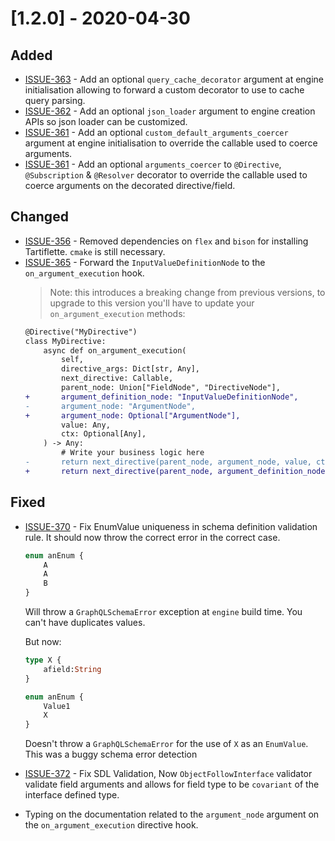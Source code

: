 # [1.2.0] - 2020-04-30

## Added

- [ISSUE-363](https://github.com/dailymotion/tartiflette/issues/363) - Add an optional `query_cache_decorator` argument at engine initialisation allowing to forward a custom decorator to use to cache query parsing.
- [ISSUE-362](https://github.com/dailymotion/tartiflette/issues/362) - Add an optional `json_loader` argument to engine creation APIs so json loader can be customized.
- [ISSUE-361](https://github.com/dailymotion/tartiflette/issues/361) - Add an optional `custom_default_arguments_coercer` argument at engine initialisation to override the callable used to coerce arguments.
- [ISSUE-361](https://github.com/dailymotion/tartiflette/issues/361) - Add an optional `arguments_coercer` to `@Directive`, `@Subscription` & `@Resolver` decorator to override the callable used to coerce arguments on the decorated directive/field.

## Changed

- [ISSUE-356](https://github.com/dailymotion/tartiflette/issues/356) - Removed dependencies on `flex` and `bison` for installing Tartiflette. `cmake` is still necessary.
- [ISSUE-365](https://github.com/dailymotion/tartiflette/issues/365) - Forward the `InputValueDefinitionNode` to the `on_argument_execution` hook.
  > Note: this introduces a breaking change from previous versions, to upgrade
  > to this version you'll have to update your `on_argument_execution` methods:
  ````patch
  @Directive("MyDirective")
  class MyDirective:
      async def on_argument_execution(
          self,
          directive_args: Dict[str, Any],
          next_directive: Callable,
          parent_node: Union["FieldNode", "DirectiveNode"],
  +       argument_definition_node: "InputValueDefinitionNode",
  -       argument_node: "ArgumentNode",
  +       argument_node: Optional["ArgumentNode"],
          value: Any,
          ctx: Optional[Any],
      ) -> Any:
          # Write your business logic here
  -       return next_directive(parent_node, argument_node, value, ctx)
  +       return next_directive(parent_node, argument_definition_node, argument_node, value, ctx)
  ````

## Fixed

- [ISSUE-370](https://github.com/dailymotion/tartiflette/issues/370) - Fix EnumValue uniqueness in schema definition validation rule. It should now throw the correct error in the correct case.

    ```graphql
    enum anEnum {
        A
        A
        B
    }
    ```

    Will throw a `GraphQLSchemaError` exception at `engine` build time. You can't have duplicates values.

    But now:
    ```graphql
    type X {
        afield:String
    }

    enum anEnum {
        Value1
        X
    }
    ```
    Doesn't throw a `GraphQLSchemaError` for the use of `X` as an `EnumValue`. This was a buggy schema error detection
- [ISSUE-372](https://github.com/dailymotion/tartiflette/issues/372) - Fix SDL Validation, Now `ObjectFollowInterface` validator validate field arguments and allows for field type to be `covariant` of the interface defined type.
- Typing on the documentation related to the `argument_node` argument on the `on_argument_execution` directive hook.
